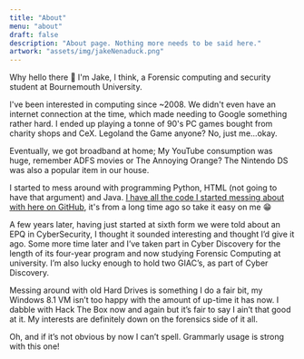 ```yaml
---
title: "About"
menu: "about"
draft: false
description: "About page. Nothing more needs to be said here."
artwork: "assets/img/jakeNenaduck.png"
---
```

Why hello there &#128075; I'm Jake, I think, a Forensic computing and security student at Bournemouth University.

I've been interested in computing since ~2008. We didn't even have an internet connection at the time, which made needing to Google something rather hard. I ended up playing a tonne of 90's PC games bought from charity shops and CeX. Legoland the Game anyone? No, just me...okay.

Eventually, we got broadband at home; My YouTube consumption was huge, remember ADFS movies or The Annoying Orange? The Nintendo DS was also a popular item in our house.

I started to mess around with programming Python, HTML (not going to have that argument) and Java. [I have all the code I started messing about with here on GitHub](https://github.com/JakeNTech/GCSE-Python-Code), it's from a long time ago so take it easy on me &#128513;

A few years later, having just started at sixth form we were told about an EPQ in CyberSecurity, I thought it sounded interesting and thought I’d give it ago. Some more time later and I’ve taken part in Cyber Discovery for the length of its four-year program and now studying Forensic Computing at university. I’m also lucky enough to hold two GIAC’s, as part of Cyber Discovery.

Messing around with old Hard Drives is something I do a fair bit, my Windows 8.1 VM isn’t too happy with the amount of up-time it has now. I dabble with Hack The Box now and again but it’s fair to say I ain’t that good at it. My interests are definitely down on the forensics side of it all.

Oh, and if it’s not obvious by now I can’t spell. Grammarly usage is strong with this one!